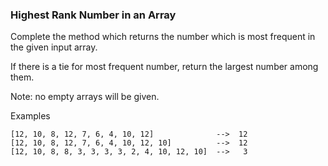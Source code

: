### Highest Rank Number in an Array

Complete the method which returns the number which is most frequent in the given input array. 

If there is a tie for most frequent number, return the largest number among them.

Note: no empty arrays will be given.

Examples
```
[12, 10, 8, 12, 7, 6, 4, 10, 12]              -->  12
[12, 10, 8, 12, 7, 6, 4, 10, 12, 10]          -->  12
[12, 10, 8, 8, 3, 3, 3, 3, 2, 4, 10, 12, 10]  -->   3